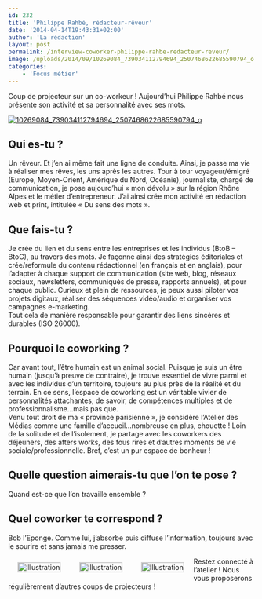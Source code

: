 ```yaml
---
id: 232
title: 'Philippe Rahbé, rédacteur-rêveur'
date: '2014-04-14T19:43:31+02:00'
author: 'La rédaction'
layout: post
permalink: /interview-coworker-philippe-rahbe-redacteur-reveur/
image: /uploads/2014/09/10269084_739034112794694_2507468622685590794_o.jpg
categories:
    - 'Focus métier'
---
```


Coup de projecteur sur un co-workeur ! Aujourd’hui Philippe Rahbé nous présente son activité et sa personnalité avec ses mots.

[![10269084_739034112794694_2507468622685590794_o](/uploads/2014/09/10269084_739034112794694_2507468622685590794_o-225x300.jpg)](/uploads/2014/09/10269084_739034112794694_2507468622685590794_o.jpg)

## Qui es-tu ?

Un rêveur. Et j’en ai même fait une ligne de conduite. Ainsi, je passe ma vie à réaliser mes rêves, les uns après les autres. Tour à tour voyageur/émigré (Europe, Moyen-Orient, Amérique du Nord, Océanie), journaliste, chargé de communication, je pose aujourd’hui « mon dévolu » sur la région Rhône Alpes et le métier d’entrepreneur. J’ai ainsi crée mon activité en rédaction web et print, intitulée « Du sens des mots ».

## Que fais-tu ?

Je crée du lien et du sens entre les entreprises et les individus (BtoB – BtoC), au travers des mots. Je façonne ainsi des stratégies éditoriales et crée/reformule du contenu rédactionnel (en français et en anglais), pour l’adapter à chaque support de communication (site web, blog, réseaux sociaux, newsletters, communiqués de presse, rapports annuels), et pour chaque public. Curieux et plein de ressources, je peux aussi piloter vos projets digitaux, réaliser des séquences vidéo/audio et organiser vos campagnes e-marketing.  
Tout cela de manière responsable pour garantir des liens sincères et durables (ISO 26000).

## Pourquoi le coworking ?

Car avant tout, l’être humain est un animal social. Puisque je suis un être humain (jusqu’à preuve de contraire), je trouve essentiel de vivre parmi et avec les individus d’un territoire, toujours au plus près de la réalité et du terrain. En ce sens, l’espace de coworking est un véritable vivier de personnalités attachantes, de savoir, de compétences multiples et de professionnalisme…mais pas que.  
Venu tout droit de ma « province parisienne », je considère l’Atelier des Médias comme une famille d’accueil…nombreuse en plus, chouette ! Loin de la solitude et de l’isolement, je partage avec les coworkers des déjeuners, des afters works, des fous rires et d’autres moments de vie sociale/professionnelle. Bref, c’est un pur espace de bonheur !

## Quelle question aimerais-tu que l’on te pose ?

Quand est-ce que l’on travaille ensemble ?

## Quel coworker te correspond ?

Bob l’Eponge. Comme lui, j’absorbe puis diffuse l’information, toujours avec le sourire et sans jamais me presser.

 <style type="text/css">
			#gallery-3 {
				margin: auto;
			}
			#gallery-3 .gallery-item {
				float: left;
				margin-top: 10px;
				text-align: center;
				width: 25%;
			}
			#gallery-3 img {
				border: 2px solid #cfcfcf;
			}
			#gallery-3 .gallery-caption {
				margin-left: 0;
			}
			/* see gallery_shortcode() in wp-includes/media.php */
		</style>

<div class="gallery galleryid-232 gallery-columns-4 gallery-size-thumbnail" id="gallery-3"><dl class="gallery-item"> <dt class="gallery-icon landscape"> <img src="/uploads/2014/09/10007378_739034189461353_1033226750643740298_o-150x150.jpg" alt="Illustration"> </dt></dl><dl class="gallery-item"> <dt class="gallery-icon landscape"> <img src="/uploads/2014/09/10001115_739034206128018_3699541528687702994_o-150x150.jpg" alt="Illustration"> </dt></dl><dl class="gallery-item"> <dt class="gallery-icon landscape"> <img src="/uploads/2014/09/1522810_739034156128023_2448129213656764028_o-150x150.jpg" alt="Illustration"> </dt></dl>   
 </div>Restez connecté à l’atelier ! Nous vous proposerons régulièrement d’autres coups de projecteurs !
